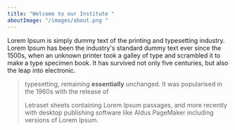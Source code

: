 ```yaml
---
title: "Welcome to our Institute "
aboutImage: "/images/about.png "
---
```


Lorem Ipsum is simply dummy text of the printing and typesetting industry. Lorem Ipsum has been the industry's
standard dummy text ever since the 1500s, when an unknown printer took a galley of type and scrambled it to make a type specimen book. It has survived not only five centuries, but also the leap into electronic.


> typesetting, remaining **essentially** unchanged. It was popularised in the 1960s with the release of
>
> Letraset sheets containing Lorem Ipsum passages, and more recently with desktop publishing software
like Aldus PageMaker including versions of Lorem Ipsum.
